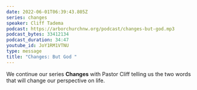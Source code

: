 ```yaml
---
date: 2022-06-01T06:39:43.805Z
series: changes
speaker: Cliff Tadema
podcast: https://arborchurchnw.org/podcast/changes-but-god.mp3
podcast_bytes: 33412134
podcast_duration: 34:47
youtube_id: JoY1RM1VTNU
type: message
title: "Changes: But God "
---
```

We continue our series **Changes** with Pastor Cliff telling us the two words that will change our perspective on life.